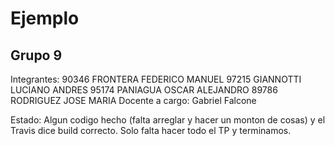 Ejemplo                                                                                                                                                                 
==========

Grupo 9
----------
Integrantes:
90346 FRONTERA FEDERICO MANUEL
97215 GIANNOTTI LUCIANO ANDRES
95174 PANIAGUA OSCAR ALEJANDRO
89786 RODRIGUEZ JOSE MARIA
Docente a cargo:
Gabriel Falcone

Estado: Algun codigo hecho (falta arreglar y hacer un monton de cosas) y el Travis dice build correcto.
Solo falta hacer todo el TP y terminamos.
